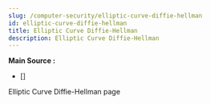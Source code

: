 ```yaml
---
slug: /computer-security/elliptic-curve-diffie-hellman
id: elliptic-curve-diffie-hellman
title: Elliptic Curve Diffie-Hellman
description: Elliptic Curve Diffie-Hellman
---
```


**Main Source :**

- [] 

Elliptic Curve Diffie-Hellman page
